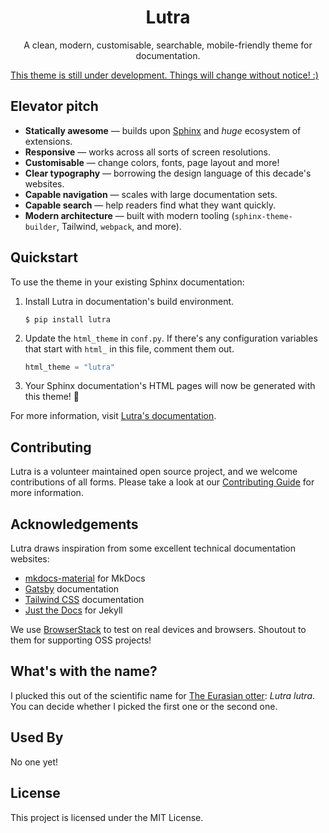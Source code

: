 <h1 align="center">Lutra</h1>
<p align="center">A clean, modern, customisable, searchable, mobile-friendly theme for documentation.</p>
<a href="https://pradyunsg.me/lutra/">
  <!-- <img align="center" src="https://github.com/pradyunsg/lutra/raw/main/docs/_static/demo.png" alt="Demo image"> -->
  <p>This theme is still under development. Things will change without notice! :)</p>
</a>

## Elevator pitch

<!-- start elevator-pitch -->

- **Statically awesome** — builds upon [Sphinx] and _huge_ ecosystem of extensions.
- **Responsive** — works across all sorts of screen resolutions.
- **Customisable** — change colors, fonts, page layout and more!
- **Clear typography** — borrowing the design language of this decade's websites.
- **Capable navigation** — scales with large documentation sets.
- **Capable search** — help readers find what they want quickly.
- **Modern architecture** — built with modern tooling (`sphinx-theme-builder`, Tailwind, `webpack`, and more).

[sphinx]: https://www.sphinx-doc.org/

<!-- end elevator-pitch -->

## Quickstart

<!-- start quickstart -->

To use the theme in your existing Sphinx documentation:

1. Install Lutra in documentation's build environment.

   ```console
   $ pip install lutra
   ```

1. Update the `html_theme` in `conf.py`. If there's any configuration variables that start with `html_` in this file, comment them out.

   ```py
   html_theme = "lutra"
   ```

1. Your Sphinx documentation's HTML pages will now be generated with this theme! 🎉

[pypi]: https://pypi.org/project/lutra/

<!-- end quickstart -->

For more information, visit [Lutra's documentation][quickstart-docs].

[quickstart-docs]: https://pradyunsg.me/lutra/quickstart

## Contributing

Lutra is a volunteer maintained open source project, and we welcome contributions of all forms. Please take a look at our [Contributing Guide](https://pradyunsg.me/lutra/contributing/) for more information.

## Acknowledgements

Lutra draws inspiration from some excellent technical documentation websites:

- [mkdocs-material] for MkDocs
- [Gatsby] documentation
- [Tailwind CSS] documentation
- [Just the Docs] for Jekyll

We use [BrowserStack] to test on real devices and browsers. Shoutout to them for supporting OSS projects!

[mkdocs-material]: https://squidfunk.github.io/mkdocs-material/
[just the docs]: https://just-the-docs.github.io/just-the-docs/
[gatsby]: https://www.gatsbyjs.com/docs/
[tailwind css]: https://tailwindcss.com/docs
[browserstack]: https://browserstack.com/
[sphinx]: https://www.sphinx-doc.org/

## What's with the name?

I plucked this out of the scientific name for [The Eurasian otter](https://en.wikipedia.org/wiki/Eurasian_otter): _Lutra lutra_. You can decide whether I picked the first one or the second one.

## Used By

No one yet!

## License

This project is licensed under the MIT License.
